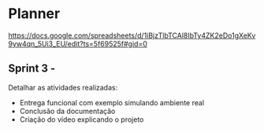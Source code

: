 # Planner

https://docs.google.com/spreadsheets/d/1iBjzTlbTCAl8IbTy4ZK2eDo1gXeKv9yw4qn_5Ui3_EU/edit?ts=5f69525f#gid=0

## Sprint 3 - 

Detalhar as atividades realizadas:

- Entrega funcional com exemplo simulando ambiente real
- Conclusão da documentação
- Criação do vídeo explicando o projeto

